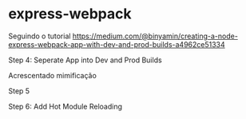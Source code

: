 # express-webpack

Seguindo o tutorial
https://medium.com/@binyamin/creating-a-node-express-webpack-app-with-dev-and-prod-builds-a4962ce51334

Step 4: Seperate App into Dev and Prod Builds

Acrescentado mimificação

Step 5

Step 6: Add Hot Module Reloading